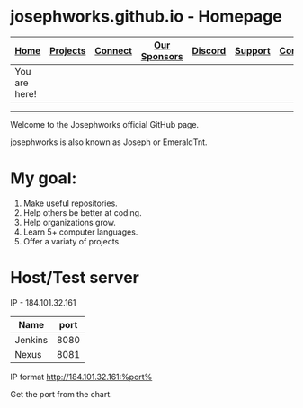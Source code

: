 # josephworks.github.io - Homepage
| [Home](README.md) | [Projects](PROJECTS.md) | [Connect](CONNECT.md) | [Our Sponsors](SPONSORS.md) | [Discord](DISCORD.md) | [Support](SUPPORT.md) | [Contribute](CONTRIBUTE.md) | [Our GitHub](http://github.com/josephworks) |
|-------------------|-------------------------|-----------------------|-----------------------------|-----------------------|-----------------------|-----------------------------|--------------------------------------|
| You are here!     |                         |                       |                             |                       |                       |                             |                                      |
------
Welcome to the Josephworks official GitHub page.

josephworks is also known as Joseph or EmeraldTnt.

# My goal:
1. Make useful repositories.
2. Help others be better at coding.
3. Help organizations grow.
4. Learn 5+ computer languages.
5. Offer a variaty of projects.

# Host/Test server

IP - 184.101.32.161

| Name  | port |
|---------|------|
| Jenkins | 8080 |
| Nexus  | 8081 |

IP format http://184.101.32.161:%port%

Get the port from the chart.
